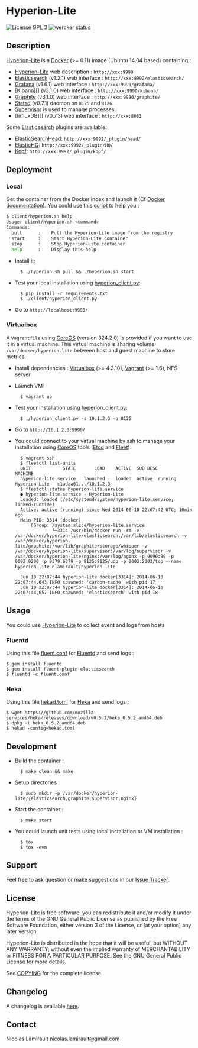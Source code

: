 # Hyperion-Lite

[![License GPL 3][badge-license]][COPYING]
[![wercker status](https://app.wercker.com/status/a6dff1d550ed9c6aa3c466045bf1d51f/s "wercker status")](https://app.wercker.com/project/bykey/a6dff1d550ed9c6aa3c466045bf1d51f)

## Description

[Hyperion-Lite][] is a [Docker][] (>= 0.11) image (Ubuntu 14.04 based) containing :
* [Hyperion-Lite][] web description : `http://xxx:9990`
* [Elasticsearch][] (v1.2.1) web interface : `http://xxx:9992/elasticsearch/`
* [Grafana][] (v1.6.1) web interface : `http://xxx:9990/grafana/`
* [Kibana][] (v3.1.0) web interface : `http://xxx:9990/kibana/`
* [Graphite][] (v3.1.0) web interface : `http://xxx:9990/graphite/`
* [Statsd][] (v0.7.1) daemon on `8125` and `8126`
* [Supervisor][] is used to manage processes.
* [InfluxDB][] (v0.7.3) web interface : `http://xxx:8083`

Some [Elasticsearch][] plugins are available:
* [ElasticSearchHead][]: `http://xxx:9992/_plugin/head/`
* [ElasticHQ][]: `http://xxx:9992/_plugin/HQ/`
* [Kopf][]: `http://xxx:9992/_plugin/kopf/`



## Deployment

### Local

Get the container from the Docker index and launch it (Cf [Docker documentation](http://docs.docker.io/)). You could use this [script](client/hyperion.sh) to help you :
```bash
$ client/hyperion.sh help
Usage: client/hyperion.sh <command>
Commands:
  pull      :    Pull the Hyperion-Lite image from the registry
  start     :    Start Hyperion-Lite container
  stop      :    Stop Hyperion-Lite container
  help      :    Display this help
```

* Install it:

        $ ./hyperion.sh pull && ./hyperion.sh start

* Test your local installation using [hyperion_client.py](client/hyperion_client.py):

        $ pip install -r requirements.txt
        $ ./client/hyperion_client.py

* Go to `http://localhost:9990/`


### Virtualbox

A `Vagrantfile` using [CoreOS][] (version 324.2.0) is provided if you want to use it in a virtual machine. This virtual machine is sharing volume `/var/docker/hyperion-lite` between host and guest machine to store metrics.

* Install dependencies : [Virtualbox][] (>= 4.3.10), [Vagrant][] (>= 1.6), NFS server

* Launch VM:

        $ vagrant up

* Test your installation using [hyperion_client.py](client/hyperion_client.py):

        $ ./hyperion_client.py -s 10.1.2.3 -p 8125

* Go to `http://10.1.2.3:9990/`

* You could connect to your virtual machine by ssh to manage your installation using [CoreOS][] tools ([Etcd][] and [Fleet][]).

        $ vagrant ssh
        $ fleetctl list-units
        UNIT			STATE		LOAD	ACTIVE	SUB	DESC		MACHINE
        hyperion-lite.service	launched	loaded	active	running	Hyperion-Lite	c1adaa61.../10.1.2.3
        $ fleetctl status hyperion-lite.service
        ● hyperion-lite.service - Hyperion-Lite
        Loaded: loaded (/etc/systemd/system/hyperion-lite.service; linked-runtime)
        Active: active (running) since Wed 2014-06-10 22:07:42 UTC; 10min ago
        Main PID: 3314 (docker)
            CGroup: /system.slice/hyperion-lite.service
                    └─3314 /usr/bin/docker run -rm -v /var/docker/hyperion-lite/elasticsearch:/var/lib/elasticsearch -v /var/docker/hyperion-lite/graphite:/var/lib/graphite/storage/whisper -v /var/docker/hyperion-lite/supervisor:/var/log/supervisor -v /var/docker/hyperion-lite/nginx:/var/log/nginx -p 9090:80 -p 9092:9200 -p 9379:6379 -p 8125:8125/udp -p 2003:2003/tcp --name hyperion-lite nlamirault/hyperion-lite

        Jun 10 22:07:44 hyperion-lite docker[3314]: 2014-06-10 22:07:44,643 INFO spawned: 'carbon-cache' with pid 17
        Jun 10 22:07:44 hyperion-lite docker[3314]: 2014-06-10 22:07:44,657 INFO spawned: 'elasticsearch' with pid 18



## Usage

You could use [Hyperion-Lite][] to collect event and logs from hosts.

### Fluentd

Using this file [fluent.conf][] for [Fluentd][] and send logs :

    $ gem install fluentd
    $ gem install fluent-plugin-elasticsearch
    $ fluentd -c fluent.conf

### Heka

Using this file [hekad.toml][] for [Heka][] and send logs :

    $ wget https://github.com/mozilla-services/heka/releases/download/v0.5.2/heka_0.5.2_amd64.deb
    $ dpkg -i heka_0.5.2_amd64.deb
    $ hekad -config=hekad.toml


## Development

* Build the container :

        $ make clean && make

* Setup directories :

        $ sudo mkdir -p /var/docker/hyperion-lite/{elasticsearch,graphite,supervisor,nginx}

* Start the container :

        $ make start

* You could launch unit tests using local installation or VM installation :

        $ tox
        $ tox -evm


## Support

Feel free to ask question or make suggestions in our [Issue Tracker][].


## License

Hyperion-Lite is free software: you can redistribute it and/or modify it under the
terms of the GNU General Public License as published by the Free Software
Foundation, either version 3 of the License, or (at your option) any later
version.

Hyperion-Lite is distributed in the hope that it will be useful, but WITHOUT ANY
WARRANTY; without even the implied warranty of MERCHANTABILITY or FITNESS FOR A
PARTICULAR PURPOSE.  See the GNU General Public License for more details.

See [COPYING][] for the complete license.


## Changelog

A changelog is available [here](ChangeLog.md).


## Contact

Nicolas Lamirault <nicolas.lamirault@gmail.com>



[Hyperion-Lite]: https://github.com/nlamirault/hyperion-lite
[COPYING]: https://github.com/nlamirault/hyperion-lite/blob/master/COPYING
[Issue tracker]: https://github.com/nlamirault/hyperion-lite/issues
[fluent.conf]: https://github.com/nlamirault/hyperion-lite/blob/master/logs/fluent.conf
[hekad.toml]: https://github.com/nlamirault/hyperion-lite/blob/master/logs/hekad.toml

[badge-license]: https://img.shields.io/badge/license-GPL_3-green.svg?style=flat

[Docker]: https://www.docker.io
[CoreOS]: http://coreos.com
[Etcd]: http://coreos.com/using-coreos/etcd
[Fleet]: http://coreos.com/using-coreos/clustering/
[Nginx]: http://nginx.org
[Elasticsearch]: http://www.elasticsearch.org
[Redis]: http://www.redis.io
[Graphite]: http://graphite.readthedocs.org/en/latest
[Grafana]: http://grafana.org/
[Carbon]: http://graphite.readthedocs.org/en/latest/carbon-daemons.html
[Statsd]: https://github.com/etsy/statsd/wiki
[ElasticSearchHead]: http://mobz.github.io/elasticsearch-head
[ElasticHQ]: http://www.elastichq.org
[Kopf]: https://github.com/lmenezes/elasticsearch-kopf
[Virtualbox]: https://www.virtualbox.org
[Vagrant]: http://downloads.vagrantup.com
[Fluentd]: http://fluentd.org/
[Heka]: http://hekad.readthedocs.org/en/latest/
[Supervisor]: http://supervisord.org
